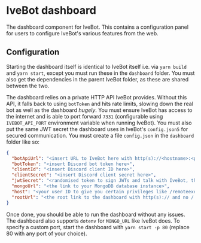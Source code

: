 # IveBot dashboard

The dashboard component for IveBot. This contains a configuration panel for users to configure IveBot's various features from the web.

## Configuration

Starting the dashboard itself is identical to IveBot itself i.e. via `yarn build` and `yarn start`, except you must run these in the `dashboard` folder. You must also get the dependencies in the parent IveBot folder, as these are shared between the two.

The dashboard relies on a private HTTP API IveBot provides. Without this API, it falls back to using `botToken` and hits rate limits, slowing down the real bot as well as the dashboard *hugely*. You must ensure IveBot has access to the internet and is able to port forward `7331` (configurable using `IVEBOT_API_PORT` environment variable when running IveBot). You must also put the same JWT secret the dashboard uses in IveBot's `config.json5` for secured communication. You must create a file `config.json` in the `dashboard` folder like so:

```json
{
  "botApiUrl": "<insert URL to IveBot here with http(s)://<hostname>:<port> and no / at the end>",
  "botToken": "<insert Discord bot token here>",
  "clientId": "<insert Discord client ID here>",
  "clientSecret": "<insert Discord client secret here>",
  "jwtSecret": "<randomised token to sign JWTs and talk with IveBot, the longer the better>",
  "mongoUrl": "<the link to your MongoDB database instance>",
  "host": "<your user ID to give you certain privileges like /remoteexec>",
  "rootUrl": "<the root link to the dashboard with http(s):// and no / at the end>"
}
```

Once done, you should be able to run the dashboard without any issues. The dashboard also supports `dotenv` for `MONGO_URL` like IveBot does. To specify a custom port, start the dashboard with `yarn start -p 80` (replace 80 with any port of your choice).
